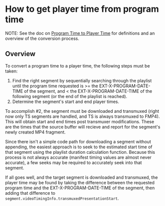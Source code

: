 # How to get player time from program time

NOTE: See the doc on [Program Time to Player Time](program-time-to-player-time.md) for definitions and an overview of the conversion process.

## Overview

To convert a program time to a player time, the following steps must be taken:

1. Find the right segment by sequentially searching through the playlist until the program time requested is >= the EXT-X-PROGRAM-DATE-TIME of the segment, and < the EXT-X-PROGRAM-DATE-TIME of the following segment (or the end of the playlist is reached).
2. Determine the segment's start and end player times.

To accomplish #2, the segment must be downloaded and transmuxed (right now only TS segments are handled, and TS is always transmuxed to FMP4). This will obtain start and end times post transmuxer modifications. These are the times that the source buffer will recieve and report for the segment's newly created MP4 fragment.

Since there isn't a simple code path for downloading a segment without appending, the easiest approach is to seek to the estimated start time of that segment using the playlist duration calculation function. Because this process is not always accurate (manifest timing values are almost never accurate), a few seeks may be required to accurately seek into that segment.

If all goes well, and the target segment is downloaded and transmuxed, the player time may be found by taking the difference between the requested program time and the EXT-X-PROGRAM-DATE-TIME of the segment, then adding that difference to `segment.videoTimingInfo.transmuxedPresentationStart`.
